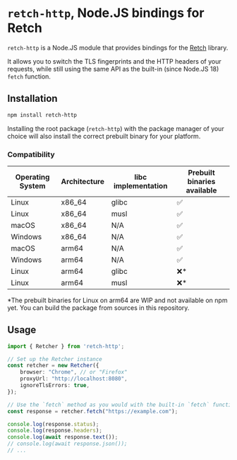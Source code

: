 # `retch-http`, Node.JS bindings for Retch

`retch-http` is a Node.JS module that provides bindings for the [Retch](https://github.com/retch-http/retch) library.

It allows you to switch the TLS fingerprints and the HTTP headers of your requests, while still using the same API as the built-in (since Node.JS 18) `fetch` function.

## Installation

```bash
npm install retch-http
```

Installing the root package (`retch-http`) with the package manager of your choice will also install the correct prebuilt binary for your platform.

### Compatibility

| Operating System | Architecture | libc implementation | Prebuilt binaries available | 
|--|--|--|--|
| Linux | x86_64 | glibc | ✅ |
| Linux | x86_64 | musl | ✅ |
| macOS | x86_64 | N/A | ✅ |
| Windows | x86_64 | N/A | ✅ |
| macOS | arm64 | N/A | ✅ |
| Windows | arm64 | N/A | ✅ |
| Linux | arm64 | glibc | ❌* |
| Linux | arm64 | musl | ❌* |

*The prebuilt binaries for Linux on arm64 are WIP and not available on npm yet. You can build the package from sources in this repository.

## Usage

```typescript
import { Retcher } from 'retch-http';

// Set up the Retcher instance
const retcher = new Retcher({
    browser: "Chrome", // or "Firefox"
    proxyUrl: "http://localhost:8080",
    ignoreTlsErrors: true,
});

// Use the `fetch` method as you would with the built-in `fetch` function
const response = retcher.fetch("https://example.com");

console.log(response.status);
console.log(response.headers);
console.log(await response.text());
// console.log(await response.json());
// ...
```

